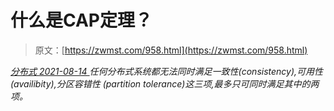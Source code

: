 <!--yml
category: 未分类
date: 0001-01-01 00:00:00
-->

# 什么是CAP定理？

> 原文：[https://zwmst.com/958.html](https://zwmst.com/958.html)

   [ *分布式* ](https://zwmst.com/%e5%88%86%e5%b8%83%e5%bc%8f)*[ <time datetime="2021-08-14T09:50:26+08:00"> 2021-08-14 </time> ](https://zwmst.com/958.html)  任何分布式系统都无法同时满足一致性(consistency),可用性(availibity),分区容错性 (partition tolerance)这三项,最多只可同时满足其中的两项。*